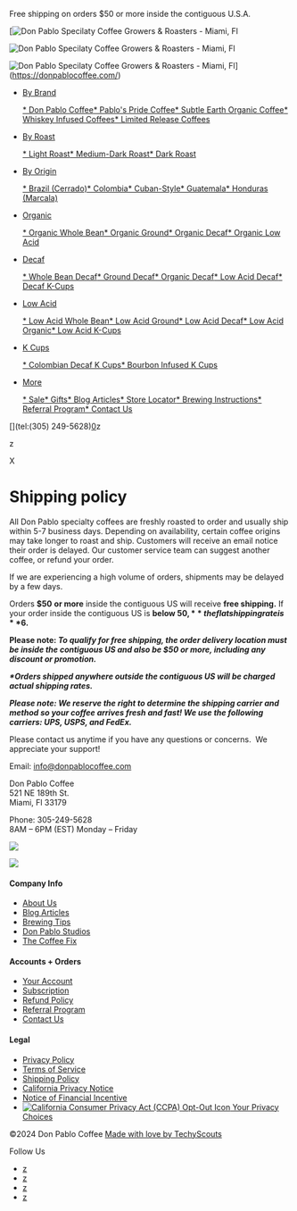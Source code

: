 Free shipping on orders $50 or more inside the contiguous U.S.A.

[![Don Pablo Specilaty Coffee Growers & Roasters - Miami, Fl](//donpablocoffee.com/cdn/shop/files/don_pablo_coffee_300x.png?v=1639586842)

![Don Pablo Specilaty Coffee Growers & Roasters - Miami, Fl](//donpablocoffee.com/cdn/shop/files/don_pablo_coffee_2048x2048.png?v=1639586842)

![Don Pablo Specilaty Coffee Growers & Roasters - Miami, Fl](//donpablocoffee.com/cdn/shop/files/don_pablo_coffee_205x.png?v=1639586842)](https://donpablocoffee.com/)

* [By Brand](#)
    
    [* Don Pablo Coffee](https://donpablocoffee.com/collections/don-pablo-coffee)[* Pablo's Pride Coffee](https://donpablocoffee.com/collections/pablos-pride-coffee)[* Subtle Earth Organic Coffee](https://donpablocoffee.com/collections/subtle-earth-organic-coffee)[* Whiskey Infused Coffees](https://donpablocoffee.com/collections/whiskey-infused-coffee)[* Limited Release Coffees](https://donpablocoffee.com/collections/limited-release-coffees)
* [By Roast](#)
    
    [* Light Roast](https://donpablocoffee.com/collections/light-roast-coffee)[* Medium-Dark Roast](https://donpablocoffee.com/collections/medium-dark-roast-coffee)[* Dark Roast](https://donpablocoffee.com/collections/dark-roast-coffee)
* [By Origin](#)
    
    [* Brazil (Cerrado)](https://donpablocoffee.com/collections/brazilian-coffee)[* Colombia](https://donpablocoffee.com/collections/colombian-coffee)[* Cuban-Style](https://donpablocoffee.com/collections/cuban-coffee)[* Guatemala](https://donpablocoffee.com/collections/guatemalan-coffee)[* Honduras (Marcala)](https://donpablocoffee.com/collections/honduran-coffee)
* [Organic](https://donpablocoffee.com/collections/organic-coffee)
    
    [* Organic Whole Bean](https://donpablocoffee.com/collections/organic-whole-bean-coffee)[* Organic Ground](https://donpablocoffee.com/collections/organic-ground-coffee)[* Organic Decaf](https://donpablocoffee.com/collections/organic-decaf-coffee)[* Organic Low Acid](https://donpablocoffee.com/collections/organic-low-acid-coffee)
* [Decaf](https://donpablocoffee.com/collections/decaf-coffee)
    
    [* Whole Bean Decaf](https://donpablocoffee.com/collections/whole-bean-decaf-coffee)[* Ground Decaf](https://donpablocoffee.com/collections/decaf-ground-coffee)[* Organic Decaf](https://donpablocoffee.com/collections/organic-decaf-coffee)[* Low Acid Decaf](https://donpablocoffee.com/collections/low-acid-decaf-coffee)[* Decaf K-Cups](https://donpablocoffee.com/collections/decaf-coffee-k-cups)
* [Low Acid](https://donpablocoffee.com/collections/low-acid-coffee)
    
    [* Low Acid Whole Bean](https://donpablocoffee.com/collections/low-acid-whole-bean-coffee)[* Low Acid Ground](https://donpablocoffee.com/collections/low-acid-ground-coffee)[* Low Acid Decaf](https://donpablocoffee.com/collections/low-acid-decaf-coffee)[* Low Acid Organic](https://donpablocoffee.com/collections/organic-low-acid-coffee)[* Low Acid K-Cups](https://donpablocoffee.com/collections/low-acid-coffee-k-cups)
* [K Cups](https://donpablocoffee.com/collections/keurig-k-cup-coffee)
    
    [* Colombian Decaf K Cups](https://donpablocoffee.com/products/don-pablo-colombian-decaf-coffee?variant=33398429188184)[* Bourbon Infused K Cups](https://donpablocoffee.com/products/don-pablo-bourbon-infused-coffee?variant=42617880838370)
* [More](#)
    
    [* Sale](https://donpablocoffee.com/collections/sale)[* Gifts](https://donpablocoffee.com/collections/don-pablo-gifts-merchandise)[* Blog Articles](https://donpablocoffee.com/blogs/donpablocoffeenews)[* Store Locator](https://donpablocoffee.com/pages/store-locator)[* Brewing Instructions](https://donpablocoffee.com/pages/brewing-instructions)[* Referral Program](https://donpablocoffee.com/pages/referral)[* Contact Us](https://donpablocoffee.com/pages/contact-us)

[](tel:(305) 249-5628)[](https://donpablocoffee.com/account/login)[0](https://donpablocoffee.com/cart)z

 z

X

Shipping policy
===============

All Don Pablo specialty coffees are freshly roasted to order and usually ship within 5-7 business days. Depending on availability, certain coffee origins may take longer to roast and ship. Customers will receive an email notice their order is delayed. Our customer service team can suggest another coffee, or refund your order.  

If we are experiencing a high volume of orders, shipments may be delayed by a few days.

Orders **$50** **or more** inside the contiguous US will receive **free shipping.** If your order inside the contiguous US is **below $50,** the flat shipping rate is **$6.**

**Please note: _To qualify for free shipping, the order delivery location must be inside the contiguous US and also be $50 or more, including any discount or promotion._**

**_\*Orders shipped anywhere outside the contiguous US will be charged actual shipping rates._**

**_Please note: We reserve the right to determine the shipping carrier and method so your coffee arrives fresh and fast! We use the following carriers: UPS, USPS, and FedEx._**

Please contact us anytime if you have any questions or concerns.  We appreciate your support!

[](mailto:%20info@donpablocoffee.com)Email: [info@donpablocoffee.com](mailto:Info@donpablocoffee.com)

Don Pablo Coffee  
521 NE 189th St.  
Miami, Fl 33179

Phone: 305-249-5628   
8AM – 6PM (EST) Monday – Friday[](mailto:Info@donpablocoffee.com)

![](//donpablocoffee.com/cdn/shop/files/invert_300x.png?v=1641333893)

![](//donpablocoffee.com/cdn/shop/files/invert_2048x2048.png?v=1641333893)

#### Company Info

* [About Us](https://donpablocoffee.com/pages/about-us)
* [Blog Articles](https://donpablocoffee.com/blogs/donpablocoffeenews)
* [Brewing Tips](https://donpablocoffee.com/pages/brewing-instructions)
* [Don Pablo Studios](https://donpablocoffee.com/pages/media)
* [The Coffee Fix](https://thecoffeefix.com/)

#### Accounts + Orders

* [Your Account](https://donpablocoffee.com/account)
* [Subscription](https://donpablocoffee.com/tools/recurring/login)
* [Refund Policy](https://donpablocoffee.com/policies/refund-policy)
* [Referral Program](https://donpablocoffee.com/pages/referral)
* [Contact Us](https://donpablocoffee.com/pages/contact-us)

#### Legal

* [Privacy Policy](https://privacy.donpablocoffee.com/privacy-policy)
* [Terms of Service](https://donpablocoffee.com/policies/terms-of-service)
* [Shipping Policy](https://donpablocoffee.com/policies/shipping-policy)
* [California Privacy Notice](https://privacy.donpablocoffee.com/privacy-policy#california-privacy-notice)
* [Notice of Financial Incentive](https://privacy.donpablocoffee.com/privacy-policy#financial-incentive)
*  [![California Consumer Privacy Act (CCPA) Opt-Out Icon](https://polaris.truevaultcdn.com/static/assets/icons/optout-icon-blue.svg) Your Privacy Choices](https://privacy.donpablocoffee.com/opt-out)

©2024 Don Pablo Coffee [Made with love by TechyScouts](https://techyscouts.com/)

Follow Us

* [z](https://twitter.com/CafeDonPablo "Don Pablo Coffee on Twitter")
* [z](https://www.facebook.com/cafedonpablo "Don Pablo Coffee on Facebook")
* [z](https://www.youtube.com/channel/UCYSged1Lcpv_xcBGWkNVQ2A "Don Pablo Coffee on YouTube")
* [z](https://www.instagram.com/cafedonpablo/ "Don Pablo Coffee on Instagram")